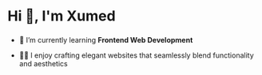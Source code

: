 <h1 align="left">Hi 👋, I'm Xumed</h1>
<h3 align="left"></h3>

-  🌱  I’m currently learning **Frontend Web Development**

-  👨‍💻  I enjoy crafting elegant websites that seamlessly blend functionality and aesthetics

<!-- -  📫  How to reach me [linkedin](https://www.linkedin.com/in/xumed001/) | xumed001@gmail.com -->


<!-- <h3 align="left">Languages and Tools:</h3> -->
  
<!-- [![Top Langs](https://github-readme-stats.vercel.app/api/top-langs/?username=xumed001)](https://github.com/xumed001/github-readme-stats) 

[![My GitHub Stats](https://github-readme-stats.vercel.app/api/?username=xumed001&count_private=true&theme=tokyonight&showicons=true)]()
[![My GitHub Language Stats](https://github-readme-stats.vercel.app/api/top-langs/?username=xumed001&langs_count=5&theme=tokyonight)]()


-->
